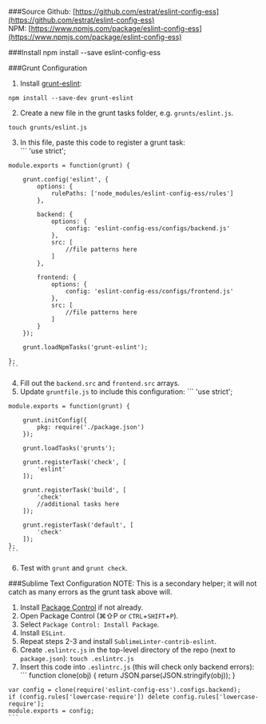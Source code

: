 ###Source
Github: [https://github.com/estrat/eslint-config-ess](https://github.com/estrat/eslint-config-ess)  
NPM: [https://www.npmjs.com/package/eslint-config-ess](https://www.npmjs.com/package/eslint-config-ess)  

###Install
    npm install --save eslint-config-ess

###Grunt Configuration
  1. Install [grunt-eslint](https://www.npmjs.com/package/grunt-eslint):  
  ```
  npm install --save-dev grunt-eslint
  ```

  2. Create a new file in the grunt tasks folder, e.g. `grunts/eslint.js`.
  ```
  touch grunts/eslint.js
  ```

  3. In this file, paste this code to register a grunt task:  
	```
	'use strict';

	module.exports = function(grunt) {

		grunt.config('eslint', {
			options: {
				rulePaths: ['node_modules/eslint-config-ess/rules']
			},

			backend: {
				options: {
					config: 'eslint-config-ess/configs/backend.js'
				},
				src: [
					//file patterns here
				]
			},

			frontend: {
				options: {
					config: 'eslint-config-ess/configs/frontend.js'
				},
				src: [
					//file patterns here
				]
			}
		});

		grunt.loadNpmTasks('grunt-eslint');

	};
	```
  4. Fill out the `backend.src` and `frontend.src` arrays.
  5. Update `gruntfile.js` to include this configuration:
	```
	'use strict';

	module.exports = function(grunt) {

		grunt.initConfig({
			pkg: require('./package.json')
		});

		grunt.loadTasks('grunts');
		
		grunt.registerTask('check', [
			'eslint'
		]);
		
		grunt.registerTask('build', [
			'check'
			//additional tasks here
		]);
		
		grunt.registerTask('default', [
			'check'
		]);
	};
	```
  6. Test with `grunt` and `grunt check`.
 
###Sublime Text Configuration
  NOTE: This is a secondary helper; it will not catch as many errors as the grunt task above will. 
  1. Install [Package Control](https://packagecontrol.io/installation) if not already.
  2. Open Package Control (⌘⇧P or `CTRL`+`SHIFT`+`P`).
  3. Select `Package Control: Install Package`.
  4. Install `ESLint`.
  5. Repeat steps 2-3 and install `SublimeLinter-contrib-eslint`.
  6. Create `.eslintrc.js` in the top-level directory of the repo (next to `package.json`):
	```
	touch .eslintrc.js
	```
  7. Insert this code into `.eslintrc.js` (this will check only backend errors):
	```
	function clone(obj) {
		return JSON.parse(JSON.stringify(obj));
	}

	var config = clone(require('eslint-config-ess').configs.backend);
	if (config.rules['lowercase-require']) delete config.rules['lowercase-require'];
	module.exports = config;
	```

